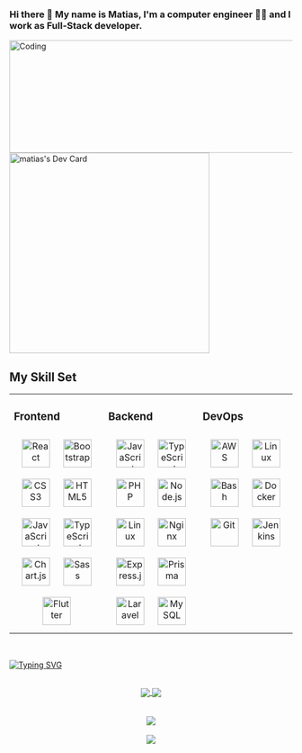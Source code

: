 

### Hi there 👋 My name is Matias, I'm  a computer engineer 👨‍💻 and I work as Full-Stack developer.


<img align="right" alt="Coding" width="800" height="200" src="https://i.giphy.com/media/QpVUMRUJGokfqXyfa1/giphy.webp">
<br/>
<a href="https://app.daily.dev/matiast02"><img src="https://api.daily.dev/devcards/v2/yU1cOg41Nse94FLGFBi9R.png?r=8dg" width="356" alt="matias's Dev Card"/></a>

## My Skill Set  
<table><tr><td valign="top" width="33%">



### Frontend  
<div align="center">  
<img style="margin: 10px" src="https://profilinator.rishav.dev/skills-assets/react-original-wordmark.svg" alt="React" height="50" />  
<img style="margin: 10px" src="https://profilinator.rishav.dev/skills-assets/bootstrap-plain.svg" alt="Bootstrap" height="50" />  
<img style="margin: 10px" src="https://profilinator.rishav.dev/skills-assets/css3-original-wordmark.svg" alt="CSS3" height="50" />  
<img style="margin: 10px" src="https://profilinator.rishav.dev/skills-assets/html5-original-wordmark.svg" alt="HTML5" height="50" />  
<img style="margin: 10px" src="https://profilinator.rishav.dev/skills-assets/javascript-original.svg" alt="JavaScript" height="50" />  
<img style="margin: 10px" src="https://profilinator.rishav.dev/skills-assets/typescript-original.svg" alt="TypeScript" height="50" />  
<img style="margin: 10px" src="https://profilinator.rishav.dev/skills-assets/logo-title.svg" alt="Chart.js" height="50" />  
<img style="margin: 10px" src="https://profilinator.rishav.dev/skills-assets/sass-original.svg" alt="Sass" height="50" />  
<img style="margin: 10px" src="https://profilinator.rishav.dev/skills-assets/flutterio-icon.svg" alt="Flutter" height="50" />  
</div>

</td><td valign="top" width="33%">



### Backend  
<div align="center">  
<img style="margin: 10px" src="https://profilinator.rishav.dev/skills-assets/javascript-original.svg" alt="JavaScript" height="50" />  
<img style="margin: 10px" src="https://profilinator.rishav.dev/skills-assets/typescript-original.svg" alt="TypeScript" height="50" />  
<img style="margin: 10px" src="https://profilinator.rishav.dev/skills-assets/php-original.svg" alt="PHP" height="50" />  
<img style="margin: 10px" src="https://profilinator.rishav.dev/skills-assets/nodejs-original-wordmark.svg" alt="Node.js" height="50" />  
<img style="margin: 10px" src="https://profilinator.rishav.dev/skills-assets/linux-original.svg" alt="Linux" height="50" />  
<img style="margin: 10px" src="https://profilinator.rishav.dev/skills-assets/nginx-original.svg" alt="Nginx" height="50" />  
<img style="margin: 10px" src="https://profilinator.rishav.dev/skills-assets/express-original-wordmark.svg" alt="Express.js" height="50" />  
<img style="margin: 10px" src="https://profilinator.rishav.dev/skills-assets/prisma.png" alt="Prisma" height="50" />  
<img style="margin: 10px" src="https://profilinator.rishav.dev/skills-assets/laravel-plain-wordmark.svg" alt="Laravel" height="50" />  
<img style="margin: 10px" src="https://profilinator.rishav.dev/skills-assets/mysql-original-wordmark.svg" alt="MySQL" height="50" />  
</div>

</td><td valign="top" width="33%">



### DevOps  
<div align="center">  
<img style="margin: 10px" src="https://profilinator.rishav.dev/skills-assets/amazonwebservices-original-wordmark.svg" alt="AWS" height="50" />  
<img style="margin: 10px" src="https://profilinator.rishav.dev/skills-assets/linux-original.svg" alt="Linux" height="50" />  
<img style="margin: 10px" src="https://profilinator.rishav.dev/skills-assets/gnu_bash-icon.svg" alt="Bash" height="50" />  
<img style="margin: 10px" src="https://profilinator.rishav.dev/skills-assets/docker-original-wordmark.svg" alt="Docker" height="50" />  
<img style="margin: 10px" src="https://profilinator.rishav.dev/skills-assets/git-scm-icon.svg" alt="Git" height="50" />  
<img style="margin: 10px" src="https://profilinator.rishav.dev/skills-assets/jenkins-icon.svg" alt="Jenkins" height="50" />  
</div>

</td></tr></table>  

<br/>

[![Typing SVG](https://readme-typing-svg.herokuapp.com?color=4EF733&lines=A+brief+of+my++Github)](https://git.io/typing-svg)

<br/>  

<div align="center">
  <a href="https://github.com/matiast02/matiast02">
    <img align="center" src="https://github-readme-stats.vercel.app/api?username=matiast02&count_private=true&theme=merko&hide_border=true&hide=issues,contribs&show_icons=true&bg_color=DEG,020344,28b8d5&text_color=ffffff&icon_color=00ee6e" />
  </a>
  <a href="https://github.com/matiast02/matiast02">
    <img align="center" src="https://github-readme-stats.vercel.app/api/top-langs/?username=matiast02&&langs_count=4&hide=C,C%2B%2B,Roff&&layout=compact&bg_color=DEG,28b8d5,020344&text_color=ffffff&icon_color=00ee6e&title_color=00ee6e&hide_border=true" />
  </a>
</div>

<br/>
<br/>

<div align="center">
  <img align="center" src="http://github-readme-streak-stats.herokuapp.com?user=matiast02&theme=merko&hide_border=true" />
</div>

<br/>
 
<div align="center">
  <img align="center" src="https://komarev.com/ghpvc/?username=matiast02&color=brightgreen" />
</div>
  
  
<!--
**matiast02/matiast02** is a ✨ _special_ ✨ repository because its `README.md` (this file) appears on your GitHub profile.

Here are some ideas to get you started:

- 🔭 I’m currently working on ...
- 🌱 I’m currently learning ...
- 👯 I’m looking to collaborate on ...
- 🤔 I’m looking for help with ...
- 💬 Ask me about ...
- 📫 How to reach me: ...
- 😄 Pronouns: ...
- ⚡ Fun fact: ...
-->
